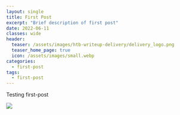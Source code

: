 ```yaml
---
layout: single
title: First Post
excerpt: "Brief description of first post"
date: 2022-06-11
classes: wide
header:
  teaser: /assets/images/htb-writeup-delivery/delivery_logo.png
  teaser_home_page: true
  icon: /assets/images/small.webp
categories:
  - first-post
tags:  
  - first-post
---
```


Testing first-post

![](/assets/images/first-post/small.png)
